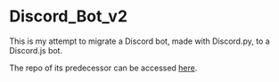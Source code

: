 # Discord_Bot_v2

This is my attempt to migrate a Discord bot, made with Discord.py, to a Discord.js bot.

The repo of its predecessor can be accessed [here](https://github.com/hiphophammer/Discord_Bot_v2).

